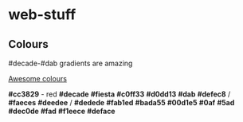 # web-stuff

## Colours

#decade-#dab gradients are amazing

[Awesome colours](http://c0ffee.surge.sh/)

**#cc3829** - red
**#decade**
**#fiesta**
**#c0ff33**
**#d0dd13**
**#dab**
**#defec8** / **#faeces**
**#deedee** / **#dedede**
**#fab1ed**
**#bada55**
**#00d1e5**
**#0af**
**#5ad**
**#dec0de**
**#fad**
**#f1eece**
**#deface**